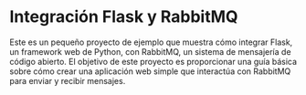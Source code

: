 <h1>Integración Flask y RabbitMQ</h1>

Este es un pequeño proyecto de ejemplo que muestra cómo integrar Flask, un framework web de Python, con RabbitMQ, un sistema de mensajería de código abierto. El objetivo de este proyecto es proporcionar una guía básica sobre cómo crear una aplicación web simple que interactúa con RabbitMQ para enviar y recibir mensajes.
